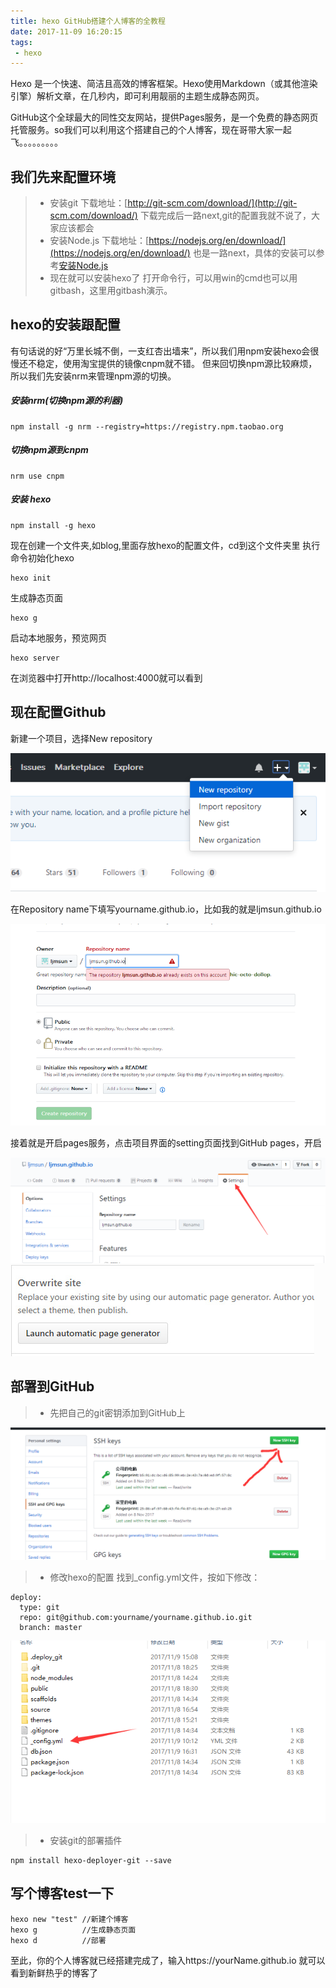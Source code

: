 ```yaml
---
title: hexo GitHub搭建个人博客的全教程
date: 2017-11-09 16:20:15
tags:
 - hexo
---
```

Hexo 是一个快速、简洁且高效的博客框架。Hexo使用Markdown（或其他渲染引擎）解析文章，在几秒内，即可利用靓丽的主题生成静态网页。

GitHub这个全球最大的同性交友网站，提供Pages服务，是一个免费的静态网页托管服务。so我们可以利用这个搭建自己的个人博客，现在哥带大家一起飞。。。。。。。。。

## 我们先来配置环境
>*  安装git
下载地址：[http://git-scm.com/download/](http://git-scm.com/download/)
下载完成后一路next,git的配置我就不说了，大家应该都会
>* 安装Node.js
下载地址：[https://nodejs.org/en/download/](https://nodejs.org/en/download/)
也是一路next，具体的安装可以参考[安装Node.js](http://www.w3cschool.cc/nodejs/nodejs-install-setup.html)
>* 现在就可以安装hexo了
打开命令行，可以用win的cmd也可以用gitbash，这里用gitbash演示。

## hexo的安装跟配置
有句话说的好“万里长城不倒，一支红杏出墙来”，所以我们用npm安装hexo会很慢还不稳定，使用淘宝提供的镜像cnpm就不错。
但来回切换npm源比较麻烦，所以我们先安装nrm来管理npm源的切换。
##### 安装nrm(切换npm源的利器)
```
npm install -g nrm --registry=https://registry.npm.taobao.org
```
##### 切换npm源到cnpm
```
nrm use cnpm
```
##### 安装 hexo
```
npm install -g hexo
```
现在创建一个文件夹,如blog,里面存放hexo的配置文件，cd到这个文件夹里
执行命令初始化hexo
```
hexo init
```
生成静态页面
```
hexo g
```
启动本地服务，预览网页
```
hexo server
```
在浏览器中打开http://localhost:4000就可以看到
## 现在配置Github
新建一个项目，选择New repository

![](/images/github_new.png)

在Repository name下填写yourname.github.io，比如我的就是ljmsun.github.io

![](/images/github_name.png)

接着就是开启pages服务，点击项目界面的setting页面找到GitHub pages，开启

![](/images/github_setting.png)
![](/images/github_pages.jpg)

## 部署到GitHub
>* 先把自己的git密钥添加到GitHub上

![](/images/github_ssh.png)

>* 修改hexo的配置
找到_config.yml文件，按如下修改：
```
deploy:
  type: git
  repo: git@github.com:yourname/yourname.github.io.git
  branch: master
```
![](/images/hexo_config.png)

>* 安装git的部署插件
```
npm install hexo-deployer-git --save
```
## 写个博客test一下
```
hexo new "test" //新建个博客
hexo g          //生成静态页面
hexo d          //部署
```

至此，你的个人博客就已经搭建完成了，输入https://yourName.github.io 就可以看到新鲜热乎的博客了












